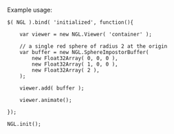 

Example usage:

	$( NGL ).bind( 'initialized', function(){
		
		var viewer = new NGL.Viewer( 'container' );

		// a single red sphere of radius 2 at the origin
		var buffer = new NGL.SphereImpostorBuffer(
			new Float32Array( 0, 0, 0 ),
			new Float32Array( 1, 0, 0 ),
			new Float32Array( 2 ),
		);

		viewer.add( buffer );

		viewer.animate();

	});

	NGL.init();

